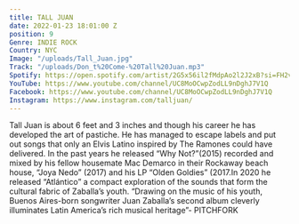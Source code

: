 ```yaml
---
title: TALL JUAN
date: 2022-01-23 18:01:00 Z
position: 9
Genre: INDIE ROCK
Country: NYC
Image: "/uploads/Tall_Juan.jpg"
Track: "/uploads/Don_t%20Come-%20Tall%20Juan.mp3"
Spotify: https://open.spotify.com/artist/2G5x56il2fMdpAo2l2J2xB?si=FH2vFWjkRgyQXp7s50XhMw
YouTube: https://www.youtube.com/channel/UC8MoOCwpZodLL9nDghJ7V1Q
Facebook: https://www.youtube.com/channel/UC8MoOCwpZodLL9nDghJ7V1Q
Instagram: https://www.instagram.com/talljuan/
---
```


Tall Juan is about 6 feet and 3 inches and though his career he has developed the art of pastiche. He has managed to escape labels and put out songs that only an Elvis Latino inspired by The Ramones could have delivered. In the past years he released “Why Not?”(2015) recorded and mixed by his fellow housemate Mac Demarco in their Rockaway beach house, “Joya Nedo” (2017) and his LP “Olden Goldies” (2017.In 2020 he released “Atlántico” a compact exploration of the sounds that form the cultural fabric of Zaballa’s youth. “Drawing on the music of his youth, Buenos Aires-born songwriter Juan Zaballa’s second album cleverly illuminates Latin America’s rich musical heritage”- PITCHFORK